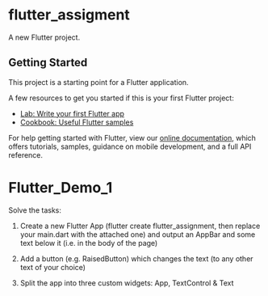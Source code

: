 # flutter_assigment

A new Flutter project.

## Getting Started

This project is a starting point for a Flutter application.

A few resources to get you started if this is your first Flutter project:

- [Lab: Write your first Flutter app](https://flutter.dev/docs/get-started/codelab)
- [Cookbook: Useful Flutter samples](https://flutter.dev/docs/cookbook)

For help getting started with Flutter, view our
[online documentation](https://flutter.dev/docs), which offers tutorials,
samples, guidance on mobile development, and a full API reference.
# Flutter_Demo_1

Solve the tasks:

1. Create a new Flutter App (flutter create flutter_assignment, then replace your main.dart with the attached one) and output an AppBar and some text below it (i.e. in the body of the page)

2. Add a button (e.g. RaisedButton) which changes the text (to any other text of your choice)

3. Split the app into three custom widgets: App, TextControl & Text

